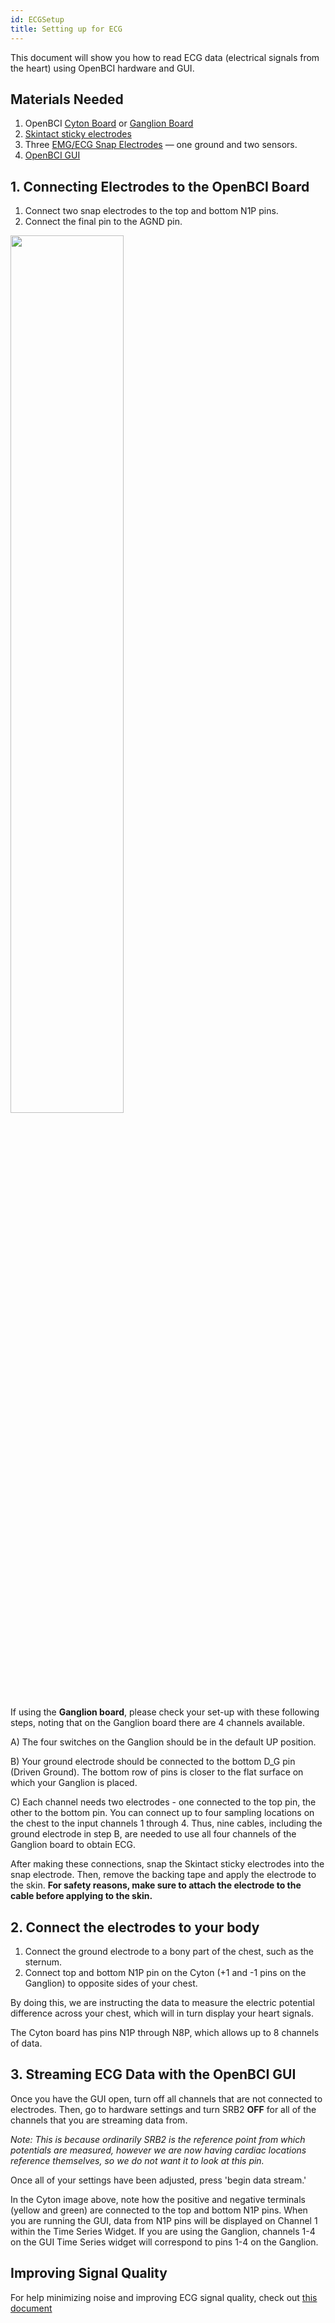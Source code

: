 ```yaml
---
id: ECGSetup
title: Setting up for ECG
---
```


This document will show you how to read ECG data (electrical signals from  the heart) using OpenBCI hardware and GUI.

## Materials Needed
1. OpenBCI [Cyton Board](https://shop.openbci.com/collections/frontpage/products/cyton-biosensing-board-8-channel?variant=38958638542) or [Ganglion Board](hhttps://shop.openbci.com/collections/frontpage/products/ganglion-board)
2. [Skintact sticky electrodes](https://shop.openbci.com/collections/frontpage/products/skintact-f301-pediatric-foam-solid-gel-electrodes-30-pack?variant=29467659395)
3. Three [EMG/ECG Snap Electrodes](https://shop.openbci.com/collections/frontpage/products/emg-ecg-snap-electrode-cables?variant=32372786958) — one ground and two sensors.
4. [OpenBCI GUI](../../06Software/01-OpenBCISoftware/01-OpenBCI_GUI.md)

## 1. Connecting Electrodes to the OpenBCI Board
1. Connect two snap electrodes to the top and bottom N1P pins.
2. Connect the final pin to the AGND pin.

<img src="https://github.com/OpenBCI/Docs/blob/master/assets/images/EMG_Cyton_Setup.jpg?raw=true" width="60%">

If using the **Ganglion board**, please check your set-up with these following steps, noting that on the Ganglion board there are 4 channels available.

A) The four switches on the Ganglion should be in the default UP position.

B) Your ground electrode should be connected to the bottom D_G pin (Driven Ground). The bottom row of pins is closer to the flat surface on which your Ganglion is placed.

C) Each channel needs two electrodes - one connected to the top pin, the other to the bottom pin. You can connect up to four sampling locations on the chest to the input channels 1 through 4. Thus, nine cables, including the ground electrode in step B, are needed to use all four channels of the Ganglion board to obtain ECG.

After making these connections, snap the Skintact sticky electrodes into the snap electrode. Then, remove the backing tape and apply the electrode to the skin. **For safety reasons, make sure to attach the electrode to the cable before applying to the skin.**

## 2. Connect the electrodes to your body

1. Connect the ground electrode to a bony part of the chest, such as the sternum.
2. Connect top and bottom N1P pin on the Cyton (+1 and -1 pins on the Ganglion) to opposite sides of your chest.

By doing this, we are instructing the data to measure the electric potential difference across your chest, which will in turn display your heart signals.

The Cyton board has pins N1P through N8P, which allows up to 8 channels of data. 

## 3. Streaming ECG Data with the OpenBCI GUI

Once you have the GUI open, turn off all channels that are not connected to electrodes. Then, go to hardware settings and turn SRB2 **OFF** for all of the channels that you are streaming data from.

*Note: This is because ordinarily SRB2 is the reference point from which potentials are measured, however we are now having cardiac locations reference themselves, so we do not want it to look at this pin.*

Once all of your settings have been adjusted, press 'begin data stream.'

In the Cyton image above, note how the positive and negative terminals (yellow and green) are connected to the top and bottom N1P pins. When you are running the GUI, data from N1P pins will be displayed on Channel 1 within the Time Series Widget. If you are using the Ganglion, channels 1-4 on the GUI Time Series widget will correspond to pins 1-4 on the Ganglion.

## Improving Signal Quality

For help minimizing noise and improving ECG signal quality, check out [this document](10Troubleshooting/01-MinimizingNoise.md)
